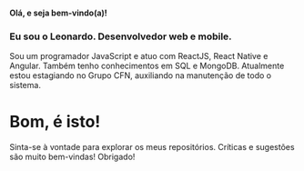 #### Olá, e seja bem-vindo(a)!
### Eu sou o Leonardo. Desenvolvedor web e mobile.

Sou um programador JavaScript e atuo com ReactJS, React Native e Angular. Também tenho conhecimentos em SQL e MongoDB.
Atualmente estou estagiando no Grupo CFN, auxiliando na manutenção de todo o sistema.

# Bom, é isto!
Sinta-se à vontade para explorar os meus repositórios. Críticas e sugestões são muito bem-vindas!
Obrigado!
